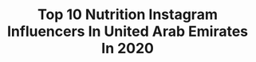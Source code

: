 ---
title: Top 10 Nutrition Instagram Influencers In United Arab Emirates In 2020
description: >-
  Find top nutrition Instagram influencers in United Arab Emirates in 2020. Most popular hashtags: #dubai #nutrition #fitness #diet.
platform: Instagram
profiles:
  - username: "craigjosullivan"
    fullname: >-
      Craig O'Sullivan ♛
    location: "United Arab Emirates"
    followers: 39129
    engagement: 239
    commentsToLikes: 0.024937
    avatar: "https://scontent-lht6-1.cdninstagram.com/v/t51.2885-19/s320x320/84348990_2449557505354643_6160990905185599488_n.jpg?_nc_ht=scontent-lht6-1.cdninstagram.com&_nc_ohc=UKf0ZeFuXWAAX8Vucyt&oh=43c39ad1bc3e84fae988e59d56b406e0&oe=5EBAF6C2"
    verified: false
    hashtags: "#couplegoals, #transformation, #glowup, #progress"
  - username: "dr_sasani"
    fullname: >-
      Dr. Sassani | Medical Doctor
    location: "United Arab Emirates"
    followers: 31087
    engagement: 296
    commentsToLikes: 0.024582
    avatar: "https://scontent-lhr8-1.cdninstagram.com/v/t51.2885-19/s320x320/41679796_1780940342003161_8256784772102094848_n.jpg?_nc_ht=scontent-lhr8-1.cdninstagram.com&_nc_ohc=93_t1dQm2cIAX9XEUUP&oh=6d9f171bc1e378f314b942d0de09dae0&oe=5EBC6C6C"
    verified: false
    hashtags: "#diet, #gym, #dubaifitness, #modeling"
  - username: "mirnasabbagh"
    fullname: >-
      ميرنا الصباغ - Mirna Sabbagh
    location: "United Arab Emirates"
    followers: 76065
    engagement: 92
    commentsToLikes: 0.238714
    avatar: "https://scontent-lhr8-1.cdninstagram.com/v/t51.2885-19/s320x320/91238139_203262227791091_4062097721148833792_n.jpg?_nc_ht=scontent-lhr8-1.cdninstagram.com&_nc_ohc=ut9dFwVNQZMAX9-_I8l&oh=eb548e5c27984cb03092d4065c6f5a17&oe=5EBC3F3B"
    verified: false
    hashtags: "#instagrammsme, #dubaifoodie, #newmom, #mealplanning"
  - username: "siggadb"
    fullname: >-
      Dora The Explorer
    location: "United Arab Emirates"
    followers: 2917
    engagement: 1150
    commentsToLikes: 0.043435
    avatar: "https://scontent-ams4-1.cdninstagram.com/v/t51.2885-19/s320x320/60188051_350953682438882_77257794411036672_n.jpg?_nc_ht=scontent-ams4-1.cdninstagram.com&_nc_ohc=TBoXjEseXaAAX-ifzZ2&oh=c555aad9df3627a7697d2d3ab8e24c29&oe=5EB80DD5"
    verified: false
    hashtags: "#swolesisters, #chickenlegs, #turfgames, #fitnesscoach"
  - username: "miss_alexaa"
    fullname: >-
      Alexandra Eduardovna
    location: "United Arab Emirates"
    followers: 14680
    engagement: 828
    commentsToLikes: 0.061875
    avatar: "https://scontent-lhr8-1.cdninstagram.com/v/t51.2885-19/s320x320/41557314_1048476868654608_5963828356993515520_n.jpg?_nc_ht=scontent-lhr8-1.cdninstagram.com&_nc_ohc=OG7F_h_HHGAAX_iC29w&oh=a4ab8af92b3ab230f9a2e1b84b0832bd&oe=5EBC0734"
    verified: false
    hashtags: "#thepinklemonade, #pinkaesthetic, #zen, #whitetiger"
  - username: "darrenfarrell_ifbbpro"
    fullname: >-
      DARREN FARRELL- IFBB PRO
    location: "United Arab Emirates"
    followers: 16725
    engagement: 188
    commentsToLikes: 0.033394
    avatar: "https://scontent-ams4-1.cdninstagram.com/v/t51.2885-19/s320x320/52713952_1136552279860304_8634443269368971264_n.jpg?_nc_ht=scontent-ams4-1.cdninstagram.com&_nc_ohc=zqMAdWdGTqYAX_ZnHgk&oh=09de951c4e6e8ce5ef163628db87c468&oe=5EB7755D"
    verified: false
    hashtags: "#fitnessmodel, #muscle, #workout, #toobigforclassic"
  - username: "mitunds"
    fullname: >-
      Mitun De Sarkar
    location: "United Arab Emirates"
    followers: 24332
    engagement: 477
    commentsToLikes: 0.014120
    avatar: "https://scontent-ams4-1.cdninstagram.com/v/t51.2885-19/s320x320/80794042_577597046426749_4061211269963710464_n.jpg?_nc_ht=scontent-ams4-1.cdninstagram.com&_nc_ohc=v0ELu385hmAAX9krp2_&oh=2b463faace920874fb663a258a3a47a6&oe=5EB07EA1"
    verified: false
    hashtags: "#myson, #gratitude, #costacoffeeuae, #eatrealfood"
  - username: "chefsperxos"
    fullname: >-
      𝐂𝐡𝐞𝐟 𝐒𝐩𝐞𝐫𝐱𝐨𝐬
    location: "United Arab Emirates"
    followers: 27195
    engagement: 400
    commentsToLikes: 0.010539
    avatar: "https://scontent-arn2-1.cdninstagram.com/v/t51.2885-19/s320x320/84580985_184819642742815_4661856583678951424_n.jpg?_nc_ht=scontent-arn2-1.cdninstagram.com&_nc_ohc=n3L5XNP6LikAX_e8sg-&oh=5fb529de3b82f03e8ed60231c97e08b6&oe=5EB56554"
    verified: false
    hashtags: "#dubaifashion, #eatclean, #foodstagram, #foodfoto"
  - username: "joyfulhomecooking"
    fullname: >-
      Joyce Mrad
    location: "United Arab Emirates"
    followers: 28061
    engagement: 344
    commentsToLikes: 0.093943
    avatar: "https://scontent-lhr8-1.cdninstagram.com/v/t51.2885-19/s320x320/36159777_1871600016478532_4170033960149057536_n.jpg?_nc_ht=scontent-lhr8-1.cdninstagram.com&_nc_ohc=yM_c_fQRj_wAX-Qy1Ow&oh=ba168c4ab831fca998c714028744779b&oe=5EBC1161"
    verified: false
    hashtags: "#healthywaffles, #cookwithjoyce, #vegan, #thrivemags"
  - username: "almasxxx21"
    fullname: >-
      IFFB Pro Capt.Almas Musa🇦🇪
    location: "United Arab Emirates"
    followers: 20344
    engagement: 250
    commentsToLikes: 0.069105
    avatar: "https://scontent-lhr8-1.cdninstagram.com/v/t51.2885-19/s320x320/60312095_2281993425203289_1619297885721985024_n.jpg?_nc_ht=scontent-lhr8-1.cdninstagram.com&_nc_ohc=HzJiZfBSFhUAX_4LAGL&oh=498480c3091f64e9e84022dd85e3514e&oe=5EBCAECF"
    verified: false
    hashtags: "#jumairah, #canelorocky, #workinprogress, #uae"
---